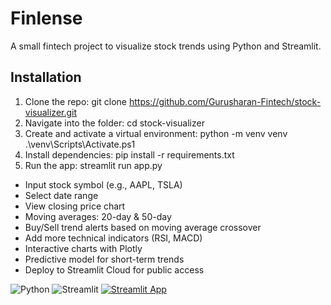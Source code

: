 # Finlense
A small fintech project to visualize stock trends using Python and Streamlit.

## Installation

1. Clone the repo:
   git clone https://github.com/Gurusharan-Fintech/stock-visualizer.git
2. Navigate into the folder:
   cd stock-visualizer
3. Create and activate a virtual environment:
   python -m venv venv
   .\venv\Scripts\Activate.ps1
4. Install dependencies:
   pip install -r requirements.txt
5. Run the app:
   streamlit run app.py
 - Input stock symbol (e.g., AAPL, TSLA)
 - Select date range
 - View closing price chart
 - Moving averages: 20-day & 50-day
 - Buy/Sell trend alerts based on moving average crossover
 - Add more technical indicators (RSI, MACD)
 - Interactive charts with Plotly
 - Predictive model for short-term trends
 - Deploy to Streamlit Cloud for public access

![Python](https://img.shields.io/badge/python-3.11-blue)
![Streamlit](https://img.shields.io/badge/streamlit-app-success)
[![Streamlit App](https://img.shields.io/badge/Streamlit-Live%20Demo-brightgreen?logo=streamlit)](https://finlense1.streamlit.app/)
